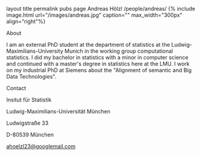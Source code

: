 layout	title	permalink	pubs
page
Andreas Hölzl
/people/andreas/
{% include image.html url="/images/andreas.jpg" caption="" max_width="300px" align="right"%}

About

I am an external PhD student at the department of statistics at the Ludwig-Maximilians-University Munich in the working group 
computational statistics. I did my bachelor in statistics with a minor in computer science and continued with a 
master's degree in statistics here at the LMU. I work on my industrial PhD at Siemens about 
the "Alignment of semantic and Big Data Technologies".



Contact

Insitut für Statistik

Ludwig-Maximilians-Universität München

Ludwigstraße 33

D-80539 München

ahoelzl23@googlemail.com
